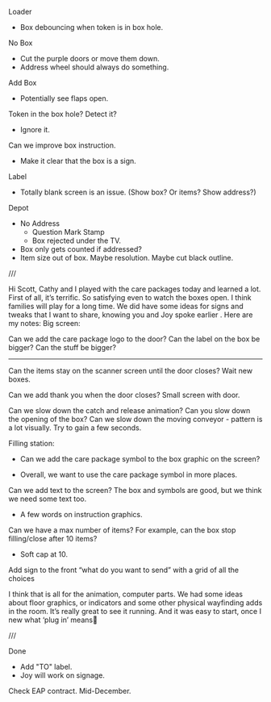 Loader
*   Box debouncing when token is in box hole.






No Box
*   Cut the purple doors or move them down.
*   Address wheel should always do something.

Add Box
* Potentially see flaps open.

Token in the box hole? Detect it?
*   Ignore it.


Can we improve box instruction.
*   Make it clear that the box is a sign.

Label

*   Totally blank screen is an issue. (Show box? Or items? Show address?)



Depot

*   No Address
    * Question Mark Stamp
    * Box rejected under the TV.
*   Box only gets counted if addressed?
*   Item size out of box. Maybe resolution.
    Maybe cut black outline.




///


Hi Scott,  Cathy and I played with the care packages today and learned a lot.  First of all, it’s terrific. So satisfying even to watch the boxes open.  I think families will play for a long time.  We did have some ideas for signs and tweaks that I want to share, knowing you and Joy spoke earlier .  Here are my notes:
Big screen: 


Can we add the care package logo to the door?
Can the label on the box be bigger?
Can the stuff be bigger?

* * *



Can the items stay on the scanner screen until the door closes?
  Wait new boxes.

Can we add thank you when the door closes?
  Small screen with door.



Can we slow down the catch and release animation?
Can you slow down the opening of the box?
Can we slow down the moving conveyor - pattern is a lot visually.
   Try to gain a few seconds.







Filling station:

* Can we add the care package symbol to the box graphic on the screen?

* Overall, we want to use the care package symbol in more places.


Can we add text to the screen? The box and symbols are good, but we think we need some text too.
  * A few words on instruction graphics.


Can we have a max number of items? For example, can the box stop filling/close after 10 items?
  * Soft cap at 10.




Add sign to the front “what do you want to send” with a grid of all the choices

I think that is all for the animation, computer parts. We had some ideas about floor graphics, or indicators and some other physical wayfinding adds in the room.
It’s really great to see it running. And it was easy to start, once I new what ‘plug in’ means🤪

///





Done

*   Add "TO" label.
*   Joy will work on signage.












Check EAP contract.
Mid-December.
